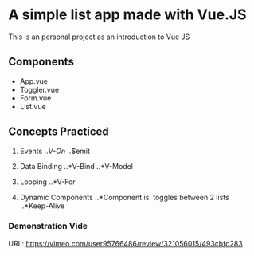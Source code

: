 # A simple list app made with Vue.JS

This is an personal project as an introduction to Vue JS

## Components
* App.vue
* Toggler.vue
* Form.vue
* List.vue

## Concepts Practiced
1. Events
..*V-On
..*$emit

2. Data Binding
..*V-Bind
..*V-Model

3. Looping
..*V-For

4. Dynamic Components
..*Component is: toggles between 2 lists
..*Keep-Alive

### Demonstration Vide
URL: https://vimeo.com/user95766486/review/321056015/493cbfd283
